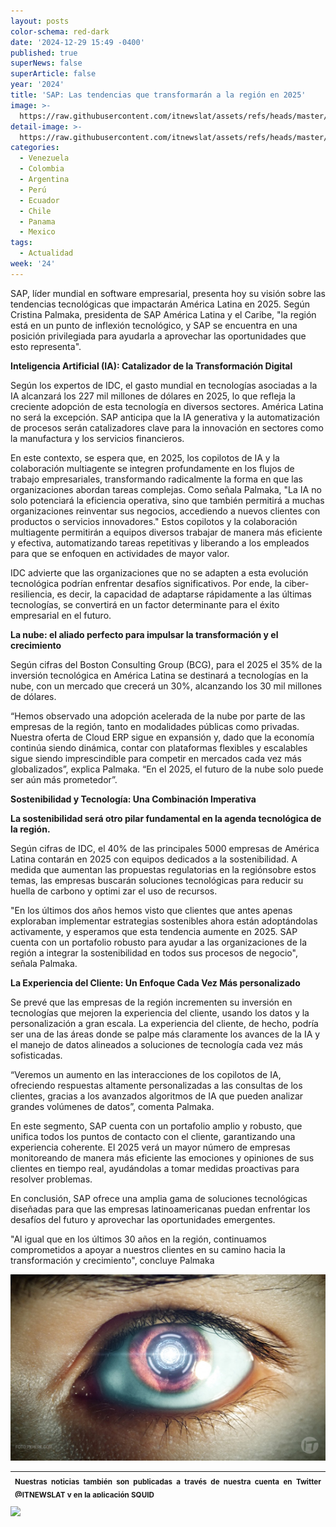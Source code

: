 ```yaml
---
layout: posts
color-schema: red-dark
date: '2024-12-29 15:49 -0400'
published: true
superNews: false
superArticle: false
year: '2024'
title: 'SAP: Las tendencias que transformarán a la región en 2025'
image: >-
  https://raw.githubusercontent.com/itnewslat/assets/refs/heads/master/img/540x320/Vision-futuro-p.jpg
detail-image: >-
  https://raw.githubusercontent.com/itnewslat/assets/refs/heads/master/img/1024x680/Vision-futuro-g.jpg
categories:
  - Venezuela
  - Colombia
  - Argentina
  - Perú
  - Ecuador
  - Chile
  - Panama
  - Mexico
tags:
  - Actualidad
week: '24'
---
```

SAP, líder mundial en software empresarial, presenta hoy su visión sobre las tendencias tecnológicas que impactarán América Latina en 2025. Según Cristina Palmaka, presidenta de SAP América Latina y el Caribe, "la región está en un punto de inflexión tecnológico, y SAP se encuentra en una posición privilegiada para ayudarla a aprovechar las oportunidades que esto representa".

**Inteligencia Artificial (IA): Catalizador de la Transformación Digital**

Según los expertos de IDC, el gasto mundial en tecnologías asociadas a la IA alcanzará los 227 mil millones de dólares en 2025, lo que refleja la creciente adopción de esta tecnología en diversos sectores. América Latina no será la excepción. SAP anticipa que la IA generativa y la automatización de procesos serán catalizadores clave para la innovación en sectores como la manufactura y los servicios financieros.

En este contexto, se espera que, en 2025, los copilotos de IA y la colaboración multiagente se integren profundamente en los flujos de trabajo empresariales, transformando radicalmente la forma en que las organizaciones abordan tareas complejas. Como señala Palmaka, "La IA no solo potenciará la eficiencia operativa, sino que también permitirá a muchas organizaciones reinventar sus negocios, accediendo a nuevos clientes con productos o servicios innovadores." Estos copilotos y la colaboración multiagente permitirán a equipos diversos trabajar de manera más eficiente y efectiva, automatizando tareas repetitivas y liberando a los empleados para que se enfoquen en actividades de mayor valor.

IDC advierte que las organizaciones que no se adapten a esta evolución tecnológica podrían enfrentar desafíos significativos. Por ende, la ciber-resiliencia, es decir, la capacidad de adaptarse rápidamente a las últimas tecnologías, se convertirá en un factor determinante para el éxito empresarial en el futuro.

**La nube: el aliado perfecto para impulsar la transformación y el crecimiento**

Según cifras del Boston Consulting Group (BCG), para el 2025 el 35% de la inversión tecnológica en América Latina se destinará a tecnologías en la nube, con un mercado que crecerá un 30%, alcanzando los 30 mil millones de dólares.

“Hemos observado una adopción acelerada de la nube por parte de las empresas de la región, tanto en modalidades públicas como privadas. Nuestra oferta de Cloud ERP sigue en expansión y, dado que la economía continúa siendo dinámica, contar con plataformas flexibles y escalables sigue siendo imprescindible para competir en mercados cada vez más globalizados”, explica Palmaka. “En el 2025, el futuro de la nube solo puede ser aún más prometedor”.

**Sostenibilidad y Tecnología: Una Combinación Imperativa**

**La sostenibilidad será otro pilar fundamental en la agenda tecnológica de la región.**

Según cifras de IDC, el 40% de las principales 5000 empresas de América Latina contarán en 2025 con equipos dedicados a la sostenibilidad. A medida que aumentan las propuestas regulatorias en la regiónsobre estos temas, las empresas buscarán soluciones tecnológicas para reducir su huella de carbono y optimi zar el uso de recursos.

"En los últimos dos años hemos visto que clientes que antes apenas exploraban implementar estrategias sostenibles ahora están adoptándolas activamente, y esperamos que esta tendencia aumente en 2025. SAP cuenta con un portafolio robusto para ayudar a las organizaciones de la región a integrar la sostenibilidad en todos sus procesos de negocio", señala Palmaka.

**La Experiencia del Cliente: Un Enfoque Cada Vez Más personalizado**

Se prevé que las empresas de la región incrementen su inversión en tecnologías que mejoren la experiencia del cliente, usando los datos y la personalización a gran escala. La experiencia del cliente, de hecho, podría ser una de las áreas donde se palpe más claramente los avances de la IA y el manejo de datos alineados a soluciones de tecnología cada vez más sofisticadas.

“Veremos un aumento en las interacciones de los copilotos de IA, ofreciendo respuestas altamente personalizadas a las consultas de los clientes, gracias a los avanzados algoritmos de IA que pueden analizar grandes volúmenes de datos”, comenta Palmaka.

En este segmento, SAP cuenta con un portafolio amplio y robusto, que unifica todos los puntos de contacto con el cliente, garantizando una experiencia coherente. El 2025 verá un mayor número de empresas monitoreando de manera más eficiente las emociones y opiniones de sus clientes en tiempo real, ayudándolas a tomar medidas proactivas para resolver problemas.

En conclusión, SAP ofrece una amplia gama de soluciones tecnológicas diseñadas para que las empresas latinoamericanas puedan enfrentar los desafíos del futuro y aprovechar las oportunidades emergentes.

"Al igual que en los últimos 30 años en la región, continuamos comprometidos a apoyar a nuestros clientes en su camino hacia la transformación y crecimiento", concluye Palmaka

![](https://raw.githubusercontent.com/itnewslat/assets/refs/heads/master/img/540x320/Vision-futuro-p.jpg)

<table style="height: 42px;" width="569">
<tbody>
<tr>
<td style="text-align: justify;"><sub><strong>Nuestras noticias también son publicadas a través de nuestra cuenta en Twitter <a href="https://twitter.com/itnewslat?lang=es">@ITNEWSLAT</a> y en la aplicación <a href="https://squidapp.co/en/">SQUID</a></strong></sub></td>
</tr>
</tbody>
</table>

<img src="https://tracker.metricool.com/c3po.jpg?hash=56f88a41e39ab42c063cc51676587a04"/>